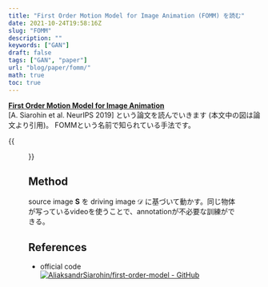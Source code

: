 ```yaml
---
title: "First Order Motion Model for Image Animation (FOMM) を読む"
date: 2021-10-24T19:58:16Z
slug: "FOMM"
description: ""
keywords: ["GAN"]
draft: false
tags: ["GAN", "paper"]
url: "blog/paper/fomm/"
math: true
toc: true
---
```


[**First Order Motion Model for Image Animation**](https://proceedings.neurips.cc/paper/2019/file/31c0b36aef265d9221af80872ceb62f9-Paper.pdf)   
[A. Siarohin et al. NeurIPS 2019] という論文を読んでいきます (本文中の図は論文より引用)。
FOMMという名前で知られている手法です。

{{<figure src="images/result.png" caption="example annimation">}}


## Method
source image $\mathbf{S}$ を driving image $\mathcal{D}$ に基づいて動かす。同じ物体が写っているvideoを使うことで、annotationが不必要な訓練ができる。


## References
- official code
[![AliaksandrSiarohin/first-order-model - GitHub](https://gh-card.dev/repos/AliaksandrSiarohin/first-order-model.svg)](https://github.com/AliaksandrSiarohin/first-order-model)